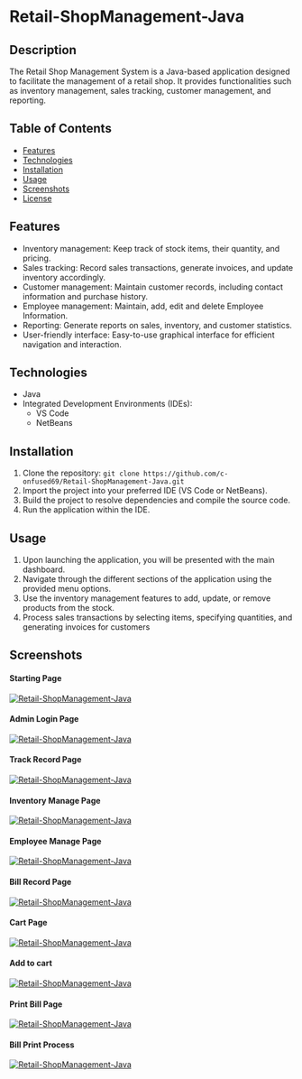 # Retail-ShopManagement-Java

## Description
The Retail Shop Management System is a Java-based application designed to facilitate the management of a retail shop. It provides functionalities such as inventory management, sales tracking, customer management, and reporting.

## Table of Contents
- [Features](#features)
- [Technologies](#technologies)
- [Installation](#installation)
- [Usage](#usage)
- [Screenshots](#screenshots)
- [License](#license)

## Features
- Inventory management: Keep track of stock items, their quantity, and pricing.
- Sales tracking: Record sales transactions, generate invoices, and update inventory accordingly.
- Customer management: Maintain customer records, including contact information and purchase history.
- Employee management: Maintain, add, edit and delete Employee Information. 
- Reporting: Generate reports on sales, inventory, and customer statistics.
- User-friendly interface: Easy-to-use graphical interface for efficient navigation and interaction.

## Technologies
- Java
- Integrated Development Environments (IDEs):
  - VS Code
  - NetBeans

## Installation
1. Clone the repository: `git clone https://github.com/c-onfused69/Retail-ShopManagement-Java.git`
2. Import the project into your preferred IDE (VS Code or NetBeans).
3. Build the project to resolve dependencies and compile the source code.
4. Run the application within the IDE.

## Usage
1. Upon launching the application, you will be presented with the main dashboard.
2. Navigate through the different sections of the application using the provided menu options.
3. Use the inventory management features to add, update, or remove products from the stock.
4. Process sales transactions by selecting items, specifying quantities, and generating invoices for customers

## Screenshots

#### Starting Page
[![Retail-ShopManagement-Java](https://raw.githubusercontent.com/c-onfused69/Retail-ShopManagement-Java/main/Screenshots/Startup%20page.png)](https://github.com/c-onfused69/Retail-ShopManagement-Java)


#### Admin Login Page
[![Retail-ShopManagement-Java](https://raw.githubusercontent.com/c-onfused69/Retail-ShopManagement-Java/main/Screenshots/Admin%20Login.png)](https://github.com/c-onfused69/Retail-ShopManagement-Java)


#### Track Record Page
[![Retail-ShopManagement-Java](https://raw.githubusercontent.com/c-onfused69/Retail-ShopManagement-Java/main/Screenshots/Admin%20page.png)](https://github.com/c-onfused69/Retail-ShopManagement-Java)


#### Inventory Manage Page
[![Retail-ShopManagement-Java](https://raw.githubusercontent.com/c-onfused69/Retail-ShopManagement-Java/main/Screenshots/Item%20list%20page.png)](https://github.com/c-onfused69/Retail-ShopManagement-Java)


#### Employee Manage Page
[![Retail-ShopManagement-Java](https://raw.githubusercontent.com/c-onfused69/Retail-ShopManagement-Java/main/Screenshots/Employee%20list%20page.png)](https://github.com/c-onfused69/Retail-ShopManagement-Java)


#### Bill Record Page
[![Retail-ShopManagement-Java](https://raw.githubusercontent.com/c-onfused69/Retail-ShopManagement-Java/main/Screenshots/Bill%20Record.png)](https://github.com/c-onfused69/Retail-ShopManagement-Java)


#### Cart Page
[![Retail-ShopManagement-Java](https://raw.githubusercontent.com/c-onfused69/Retail-ShopManagement-Java/main/Screenshots/Cart%20page.png)](https://github.com/c-onfused69/Retail-ShopManagement-Java)


#### Add to cart
[![Retail-ShopManagement-Java](https://raw.githubusercontent.com/c-onfused69/Retail-ShopManagement-Java/main/Screenshots/Add%20to%20cart%20page.png)](https://github.com/c-onfused69/Retail-ShopManagement-Java)


#### Print Bill Page
[![Retail-ShopManagement-Java](https://raw.githubusercontent.com/c-onfused69/Retail-ShopManagement-Java/main/Screenshots/Bill%20page.png)](https://github.com/c-onfused69/Retail-ShopManagement-Java)


#### Bill Print Process
[![Retail-ShopManagement-Java](https://raw.githubusercontent.com/c-onfused69/Retail-ShopManagement-Java/main/Screenshots/Print%20Bill.png)](https://github.com/c-onfused69/Retail-ShopManagement-Java)
